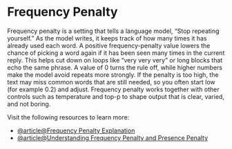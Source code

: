 # Frequency Penalty

Frequency penalty is a setting that tells a language model, “Stop repeating yourself.” As the model writes, it keeps track of how many times it has already used each word. A positive frequency-penalty value lowers the chance of picking a word again if it has been seen many times in the current reply. This helps cut down on loops like “very very very” or long blocks that echo the same phrase. A value of 0 turns the rule off, while higher numbers make the model avoid repeats more strongly. If the penalty is too high, the text may miss common words that are still needed, so you often start low (for example 0.2) and adjust. Frequency penalty works together with other controls such as temperature and top-p to shape output that is clear, varied, and not boring.

Visit the following resources to learn more:

- [@article@Frequency Penalty Explanation](https://docs.aipower.org/docs/ai-engine/openai/frequency-penalty)
- [@article@Understanding Frequency Penalty and Presence Penalty](https://medium.com/@the_tori_report/understanding-frequency-penalty-and-presence-penalty-how-to-fine-tune-ai-generated-text-e5e4f5e779cd)
